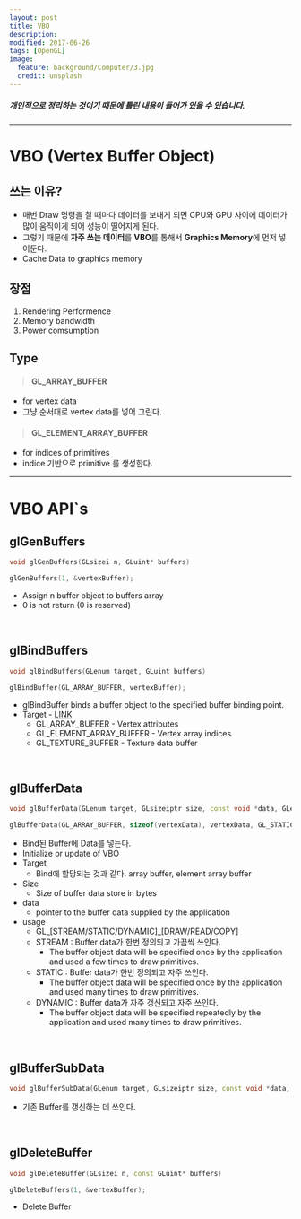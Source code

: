 ```yaml
---
layout: post
title: VBO
description:
modified: 2017-06-26
tags: [OpenGL]
image:
  feature: background/Computer/3.jpg
  credit: unsplash
---
```

##### 개인적으로 정리하는 것이기 때문에 틀린 내용이 들어가 있을 수 있습니다.
---

# VBO (Vertex Buffer Object)
## 쓰는 이유?
- 매번 Draw 명령을 칠 때마다 데이터를 보내게 되면 CPU와 GPU 사이에 데이터가 많이 움직이게 되어 성능이 떨어지게 된다.  
- 그렇기 때문에 **자주 쓰는 데이터**를 **VBO**를 통해서 **Graphics Memory**에 먼저 넣어둔다.
- Cache Data to graphics memory

## 장점
1. Rendering Performence
2. Memory bandwidth
3. Power comsumption

## Type 
> #### GL_ARRAY_BUFFER

- for vertex data 
- 그냥 순서대로 vertex data를 넣어 그린다.

> #### GL_ELEMENT_ARRAY_BUFFER

- for indices of primitives
- indice 기반으로 primitive 를 생성한다.

---

# VBO API`s

## glGenBuffers

```cpp
void glGenBuffers(GLsizei n, GLuint* buffers)

glGenBuffers(1, &vertexBuffer);
```
- Assign n buffer object to buffers array
- 0 is not return (0 is reserved)

<br />

## glBindBuffers

```cpp
void glBindBuffers(GLenum target, GLuint buffers)

glBindBuffer(GL_ARRAY_BUFFER, vertexBuffer);
```
- glBindBuffer binds a buffer object to the specified buffer binding point.
- Target - [LINK](https://www.khronos.org/registry/OpenGL-Refpages/gl4/html/glBindBuffer.xhtml) 
  * GL_ARRAY_BUFFER - Vertex attributes
  * GL_ELEMENT_ARRAY_BUFFER - Vertex array indices
  * GL_TEXTURE_BUFFER - Texture data buffer

<br />

## glBufferData

```cpp
void glBufferData(GLenum target, GLsizeiptr size, const void *data, GLenum usage)

glBufferData(GL_ARRAY_BUFFER, sizeof(vertexData), vertexData, GL_STATIC_DRAW);
```
- Bind된 Buffer에 Data를 넣는다.
- Initialize or update of VBO
- Target
  * Bind에 할당되는 것과 같다. array buffer, element array buffer
- Size
  * Size of buffer data store in bytes
- data
  * pointer to the buffer data supplied by the application
- usage
  - GL_[STREAM/STATIC/DYNAMIC]_[DRAW/READ/COPY]
  - STREAM : Buffer data가 한번 정의되고 가끔씩 쓰인다.
    * The buffer object data will be specified once by the application and used a few times to draw primitives.
  - STATIC : Buffer data가 한번 정의되고 자주 쓰인다.
    * The buffer object data will be specified once by the application and used many times to draw primitives.
  - DYNAMIC : Buffer data가 자주 갱신되고 자주 쓰인다.
    * The buffer object data will be specified repeatedly by the application and used many times to draw primitives.

<br />

## glBufferSubData

```cpp
void glBufferSubData(GLenum target, GLsizeiptr size, const void *data, GLenum usage)
```
- 기존 Buffer를 갱신하는 데 쓰인다.

<br />

## glDeleteBuffer

```cpp
void glDeleteBuffer(GLsizei n, const GLuint* buffers)

glDeleteBuffers(1, &vertexBuffer);
```
- Delete Buffer

<br />
